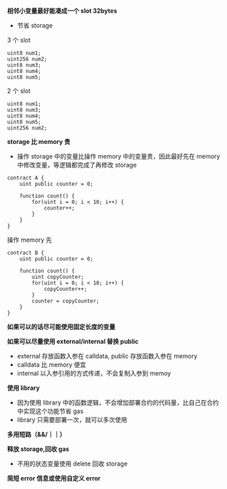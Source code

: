 **相邻小变量最好能凑成一个 slot 32bytes**

- 节省 storage

3 个 slot

```solidity
uint8 num1;
uint256 num2;
uint8 num3;
uint8 num4;
uint8 num5;
```

2 个 slot

```solidity
uint8 num1;
uint8 num3;
uint8 num4;
uint8 num5;
uint256 num2;
```

**storage 比 memory 贵**

- 操作 storage 中的变量比操作 memory 中的变量贵，因此最好先在 memory 中修改变量，等逻辑都完成了再修改 storage

```solidity
contract A {
    uint public counter = 0;

    function count() {
        for(uint i = 0; i < 10; i++) {
            counter++;
        }
    }
}
```

操作 memory 先

```solidity
contract B {
    uint public counter = 0;

    function count() {
        uint copyCounter;
        for(uint i = 0; i < 10; i++) {
            copyCounter++;
        }
        counter = copyCounter;
    }
}
```

**如果可以的话尽可能使用固定长度的变量**

**如果可以尽量使用 external/internal 替换 public**

- external 存放函数入参在 calldata, public 存放函数入参在 memory
- calldata 比 memory 便宜
- internal 以入参引用的方式传递，不会复制入参到 memoy

**使用 library**

- 因为使用 library 中的函数逻辑，不会增加部署合约的代码量，比自己在合约中实现这个功能节省 gas
- library 只需要部署一次，就可以多次使用

**多用短路（&&/｜｜）**

**释放 storage,回收 gas**

- 不用的状态变量使用 delete 回收 storage

**简短 error 信息或使用自定义 error**
